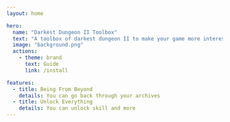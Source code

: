 ```yaml
---
layout: home

hero:
  name: "Darkest Dungeon II Toolbox"
  text: "A toolbox of darkest dungeon II to make your game more interesting"
  image: "background.png"
  actions:
    - theme: brand
      text: Guide
      link: /install

features:
  - title: Being From Beyond
    details: You can go back through your archives
  - title: Unlock Everything
    details: You can unlock skill and more
---
```


